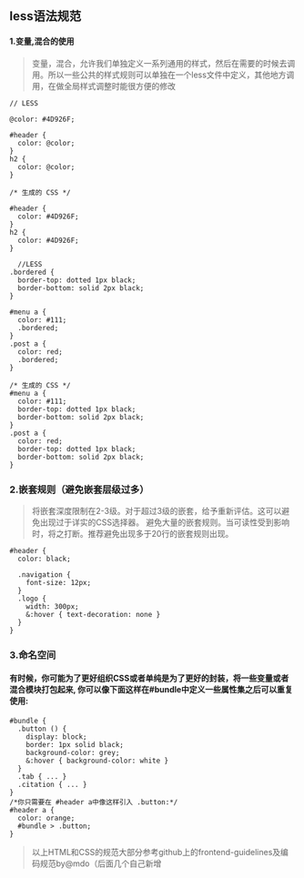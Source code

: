 ## less语法规范

#### 1.变量,混合的使用

>  变量，混合，允许我们单独定义一系列通用的样式，然后在需要的时候去调用。所以一些公共的样式规则可以单独在一个less文件中定义，其他地方调用，在做全局样式调整时能很方便的修改

```
// LESS

@color: #4D926F;

#header {
  color: @color;
}
h2 {
  color: @color;
}

/* 生成的 CSS */

#header {
  color: #4D926F;
}
h2 {
  color: #4D926F;
}

  //LESS
.bordered {
  border-top: dotted 1px black;
  border-bottom: solid 2px black;
}

#menu a {
  color: #111;
  .bordered;
}
.post a {
  color: red;
  .bordered;
}

/* 生成的 CSS */
#menu a {
  color: #111;
  border-top: dotted 1px black;
  border-bottom: solid 2px black;
}
.post a {
  color: red;
  border-top: dotted 1px black;
  border-bottom: solid 2px black;
}
```


### 2.嵌套规则（避免嵌套层级过多）

> 将嵌套深度限制在2-3级。对于超过3级的嵌套，给予重新评估。这可以避免出现过于详实的CSS选择器。 避免大量的嵌套规则。当可读性受到影响时，将之打断。推荐避免出现多于20行的嵌套规则出现。

```
#header {
  color: black;

  .navigation {
    font-size: 12px;
  }
  .logo {
    width: 300px;
    &:hover { text-decoration: none }
  }
}
```

### 3.命名空间

#### 有时候，你可能为了更好组织CSS或者单纯是为了更好的封装，将一些变量或者混合模块打包起来, 你可以像下面这样在#bundle中定义一些属性集之后可以重复使用:
 
```
#bundle {
  .button () {
    display: block;
    border: 1px solid black;
    background-color: grey;
    &:hover { background-color: white }
  }
  .tab { ... }
  .citation { ... }
}
/*你只需要在 #header a中像这样引入 .button:*/
#header a {
  color: orange;
  #bundle > .button;
}
```

> 以上HTML和CSS的规范大部分参考github上的frontend-guidelines及编码规范by@mdo（后面几个自己新增
 

